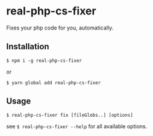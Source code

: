 # real-php-cs-fixer

Fixes your php code for you, automatically.

## Installation

`$ npm i -g real-php-cs-fixer`

or

`$ yarn global add real-php-cs-fixer`

## Usage

`$ real-php-cs-fixer fix [fileGlobs..] [options]`

see `$ real-php-cs-fixer --help` for all available options.

